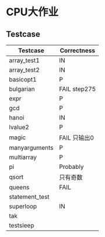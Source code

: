 #  CPU大作业

## Testcase

| Testcase       | Correctness  |
| -------------- | ------------ |
| array_test1    | IN           |
| array_test2    | IN           |
| basicopt1      | P            |
| bulgarian      | FAIL step275 |
| expr           | P            |
| gcd            | P            |
| hanoi          | IN           |
| lvalue2        | P            |
| magic          | FAIL 只输出0 |
| manyarguments  | P            |
| multiarray     | P            |
| pi             | Probably     |
| qsort          | 只有奇数     |
| queens         | FAIL         |
| statement_test |              |
| superloop      | IN           |
| tak            |              |
| testsleep      |              |